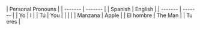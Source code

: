 
| <th colspan="2">Personal Pronouns</th>  |
| ------- | ------- |
| Spanish | English |
| ------- | ------- |
| Yo | I |
| Tú | You |
|    |  | 
| Manzana | Apple |
| El hombre | The Man |
| Tu eres | 